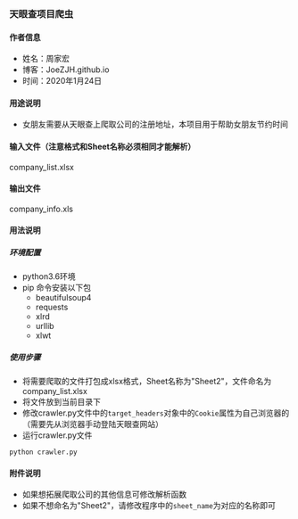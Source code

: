 ### 天眼查项目爬虫
#### 作者信息
* 姓名：周家宏
* 博客：JoeZJH.github.io
* 时间：2020年1月24日

#### 用途说明
* 女朋友需要从天眼查上爬取公司的注册地址，本项目用于帮助女朋友节约时间

#### 输入文件（注意格式和Sheet名称必须相同才能解析）
company_list.xlsx

#### 输出文件 
company_info.xls

#### 用法说明
##### 环境配置
* python3.6环境
* pip 命令安装以下包
    * beautifulsoup4
    * requests
    * xlrd
    * urllib
    * xlwt
##### 使用步骤
* 将需要爬取的文件打包成xlsx格式，Sheet名称为"Sheet2"，文件命名为company_list.xlsx
* 将文件放到当前目录下
* 修改crawler.py文件中的`target_headers`对象中的`Cookie`属性为自己浏览器的（需要先从浏览器手动登陆天眼查网站）
* 运行crawler.py文件
```
python crawler.py
```

#### 附件说明
* 如果想拓展爬取公司的其他信息可修改解析函数
* 如果不想命名为"Sheet2"，请修改程序中的`sheet_name`为对应的名称即可